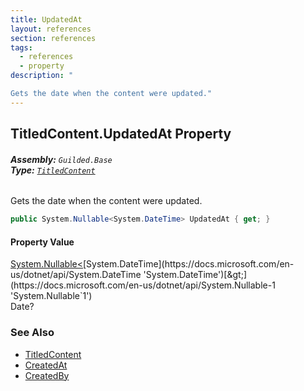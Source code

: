 ```yaml
---
title: UpdatedAt
layout: references
section: references
tags:
  - references
  - property
description: "

Gets the date when the content were updated."
---
```


## TitledContent.UpdatedAt Property
###### **Assembly:** `Guilded.Base`<br/>**Type:** [`TitledContent`](TitledContent 'Guilded.Base.Content.TitledContent')

Gets the date when the content were updated.

```csharp
public System.Nullable<System.DateTime> UpdatedAt { get; }
```

#### Property Value
[System.Nullable&lt;](https://docs.microsoft.com/en-us/dotnet/api/System.Nullable-1 'System.Nullable`1')[System.DateTime](https://docs.microsoft.com/en-us/dotnet/api/System.DateTime 'System.DateTime')[&gt;](https://docs.microsoft.com/en-us/dotnet/api/System.Nullable-1 'System.Nullable`1')  
Date?

### See Also
- [TitledContent](TitledContent 'Guilded.Base.Content.TitledContent')
- [CreatedAt](ChannelContent_TId,TServer_.CreatedAt 'Guilded.Base.Content.ChannelContent<TId,TServer>.CreatedAt')
- [CreatedBy](ChannelContent_TId,TServer_.CreatedBy 'Guilded.Base.Content.ChannelContent<TId,TServer>.CreatedBy')